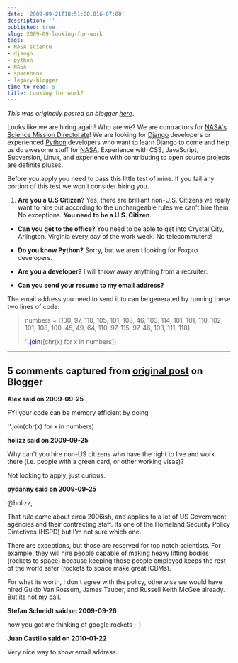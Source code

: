 ```yaml
---
date: '2009-09-21T18:51:00.016-07:00'
description: ''
published: true
slug: 2009-09-looking-for-work
tags:
- NASA science
- django
- python
- NASA
- spacebook
- legacy-blogger
time_to_read: 5
title: Looking for work?
---
```


*This was originally posted on blogger [here](https://pydanny.blogspot.com/2009/09/looking-for-work.html)*.

Looks like we are hiring again! Who are we? We are contractors for [NASA's Science Mission Directorate](https://nasascience.nasa.gov/)! We are looking for [Django](https://djangoproject.com/) developers or experienced [Python](https://python.org/) developers who want to learn Django to come and help us do awesome stuff for [NASA](https://www.nasa.gov). Experience with CSS, JavaScript, Subversion, Linux, and experience with contributing to open source projects are definite pluses.

Before you apply you need to pass this little test of mine. If you fail any portion of this test we won't consider hiring you.


1. <span style="font-weight: bold;">Are you a U.S Citizen?</span> Yes, there are brilliant non-U.S. Citizens we really want to hire but according to the unchangeable rules we can't hire them. No exceptions. <span style="font-weight: bold;">You need to be a U.S. Citizen</span>.
- <span style="font-weight: bold;">Can you get to the office?</span> You need to be able to get into Crystal City, Arlington, Virginia every day of the work week. No telecommuters!
- <span style="font-weight: bold;">Do you know Python?</span> Sorry, but we aren't looking for Foxpro developers.

- <span style="font-weight: bold;">Are you a developer?</span> I will throw away anything from a recruiter.
- <span style="font-weight: bold;">Can you send your resume to my email address?</span> 

The email address you need to send it to can be generated by running these two lines of code:
<blockquote>numbers = [100, 97, 110, 105, 101, 108, 46, 103, 114, 101, 101, 110, 102, 101, 108, 100, 45, 49, 64, 110, 97, 115, 97, 46, 103, 111, 118]

''.<span style="color: rgb(0, 0, 153);">join</span>([chr(x) for x in numbers])</blockquote>

---

## 5 comments captured from [original post](https://pydanny.blogspot.com/2009/09/looking-for-work.html) on Blogger

**Alex said on 2009-09-25**

FYI your code can be memory efficient by doing

''.join(chr(x) for x in numbers)

**holizz said on 2009-09-25**

Why can't you hire non-US citizens who have the right to live and work there (i.e. people with a green card, or other working visas)?

Not looking to apply, just curious.

**pydanny said on 2009-09-25**

@holizz,

That rule came about circa 2006ish, and applies to a lot of US Government agencies and their contracting staff. Its one of the Homeland Security Policy Directives (HSPD) but I'm not sure which one.

There are exceptions, but those are reserved for top notch scientists. For example, they will hire people capable of making heavy lifting bodies (rockets to space) because keeping those people employed keeps the rest of the world safer (rockets to space make great ICBMs).

For what its worth, I don't agree with the policy, otherwise we would have hired Guido Van Rossum, James Tauber, and Russell Keith McGee already. But its not my call.

**Stefan Schmidt said on 2009-09-26**

now you got me thinking of google rockets ;-)

**Juan Castillo said on 2010-01-22**

Very nice way to show email address.

